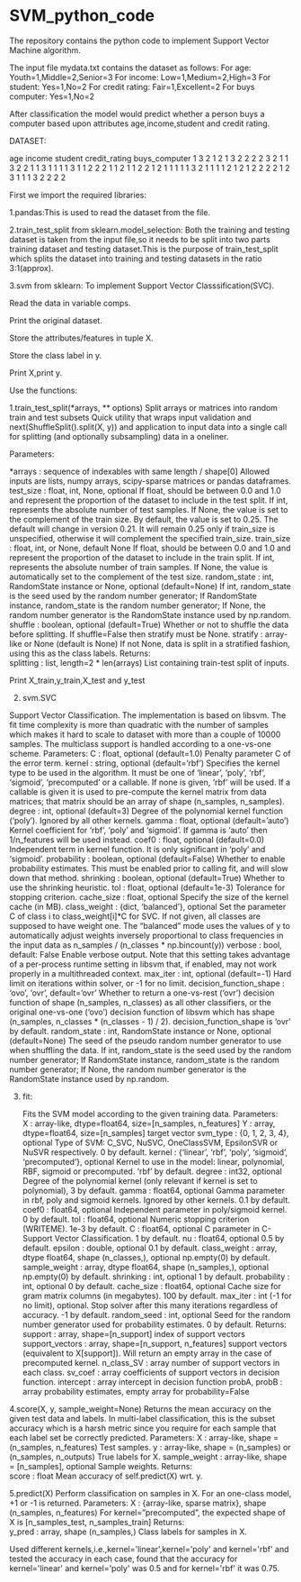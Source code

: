 # SVM_python_code
The repository contains the python code to implement Support Vector Machine algorithm.

The input file mydata.txt contains the dataset as follows:
For age: Youth=1,Middle=2,Senior=3 For income: Low=1,Medium=2,High=3 For student: Yes=1,No=2
For credit rating: Fair=1,Excellent=2 For buys computer: Yes=1,No=2

After classification the model would predict whether a person buys a computer based upon attributes age,income,student and credit rating.

DATASET:

age   	income	   student	   credit_rating   buys_computer
1  	    3      	   2     	    1	             2
1	      3         	2	         2	             2
2	      3	         2	         1	             1
3	      2	         2         	1	             1
3	      1	         1	         1	             1
3	      1     	    1         	2	             2 
2	      1	         1     	    2	             1
1	      2	         2     	    1	             2
1	      1	         1	         1	             1
3	      2	         1	         1	             1
1	      2	         1      	   2	             1
2      	2	         2	         2	             1
2	      3	         1	         1	             1
3	      2	         2	         2	             2
 
First we import the required libraries:

1.pandas:This is used to read the dataset from the file.

2.train_test_split from sklearn.model_selection: Both the training and testing dataset is taken from the input file,so it needs to be                                                    split into two parts training dataset and testing dataset.This is the purpose of                                                        train_test_split which splits the dataset into training and testing datasets in the                                                      ratio 3:1(approx).

3.svm from sklearn: To implement Support Vector Classsification(SVC).

Read the data in variable comps.

Print the original dataset.

Store the attributes/features in tuple X.

Store the class label in y.

Print X,print y.

Use the functions:

1.train_test_split(*arrays, ** options)
Split arrays or matrices into random train and test subsets
Quick utility that wraps input validation and next(ShuffleSplit().split(X, y)) and application to input data into a single call for splitting (and optionally subsampling) data in a oneliner.

Parameters:	

*arrays : sequence of indexables with same length / shape[0]
Allowed inputs are lists, numpy arrays, scipy-sparse matrices or pandas dataframes.
test_size : float, int, None, optional
If float, should be between 0.0 and 1.0 and represent the proportion of the dataset to include in the test split. If int, represents the absolute number of test samples. If None, the value is set to the complement of the train size. By default, the value is set to 0.25. The default will change in version 0.21. It will remain 0.25 only if train_size is unspecified, otherwise it will complement the specified train_size.
train_size : float, int, or None, default None
If float, should be between 0.0 and 1.0 and represent the proportion of the dataset to include in the train split. If int, represents the absolute number of train samples. If None, the value is automatically set to the complement of the test size.
random_state : int, RandomState instance or None, optional (default=None)
If int, random_state is the seed used by the random number generator; If RandomState instance, random_state is the random number generator; If None, the random number generator is the RandomState instance used by np.random.
shuffle : boolean, optional (default=True)
Whether or not to shuffle the data before splitting. If shuffle=False then stratify must be None.
stratify : array-like or None (default is None)
If not None, data is split in a stratified fashion, using this as the class labels.
Returns:	
splitting : list, length=2 * len(arrays)
List containing train-test split of inputs.

Print X_train,y_train,X_test and y_test

2. svm.SVC

Support Vector Classification.
The implementation is based on libsvm. The fit time complexity is more than quadratic with the number of samples which makes it hard to scale to dataset with more than a couple of 10000 samples.
The multiclass support is handled according to a one-vs-one scheme.
Parameters:	
C : float, optional (default=1.0)
Penalty parameter C of the error term.
kernel : string, optional (default=’rbf’)
Specifies the kernel type to be used in the algorithm. It must be one of ‘linear’, ‘poly’, ‘rbf’, ‘sigmoid’, ‘precomputed’ or a callable. If none is given, ‘rbf’ will be used. If a callable is given it is used to pre-compute the kernel matrix from data matrices; that matrix should be an array of shape (n_samples, n_samples).
degree : int, optional (default=3)
Degree of the polynomial kernel function (‘poly’). Ignored by all other kernels.
gamma : float, optional (default=’auto’)
Kernel coefficient for ‘rbf’, ‘poly’ and ‘sigmoid’. If gamma is ‘auto’ then 1/n_features will be used instead.
coef0 : float, optional (default=0.0)
Independent term in kernel function. It is only significant in ‘poly’ and ‘sigmoid’.
probability : boolean, optional (default=False)
Whether to enable probability estimates. This must be enabled prior to calling fit, and will slow down that method.
shrinking : boolean, optional (default=True)
Whether to use the shrinking heuristic.
tol : float, optional (default=1e-3)
Tolerance for stopping criterion.
cache_size : float, optional
Specify the size of the kernel cache (in MB).
class_weight : {dict, ‘balanced’}, optional
Set the parameter C of class i to class_weight[i]*C for SVC. If not given, all classes are supposed to have weight one. The “balanced” mode uses the values of y to automatically adjust weights inversely proportional to class frequencies in the input data as n_samples / (n_classes * np.bincount(y))
verbose : bool, default: False
Enable verbose output. Note that this setting takes advantage of a per-process runtime setting in libsvm that, if enabled, may not work properly in a multithreaded context.
max_iter : int, optional (default=-1)
Hard limit on iterations within solver, or -1 for no limit.
decision_function_shape : ‘ovo’, ‘ovr’, default=’ovr’
Whether to return a one-vs-rest (‘ovr’) decision function of shape (n_samples, n_classes) as all other classifiers, or the original one-vs-one (‘ovo’) decision function of libsvm which has shape (n_samples, n_classes * (n_classes - 1) / 2).
decision_function_shape is ‘ovr’ by default.
random_state : int, RandomState instance or None, optional (default=None)
The seed of the pseudo random number generator to use when shuffling the data. If int, random_state is the seed used by the random number generator; If RandomState instance, random_state is the random number generator; If None, the random number generator is the RandomState instance used by np.random.

3. fit:

   Fits the SVM model according to the given training data.
   Parameters:	
X : array-like, dtype=float64, size=[n_samples, n_features]
Y : array, dtype=float64, size=[n_samples]
target vector
svm_type : {0, 1, 2, 3, 4}, optional
Type of SVM: C_SVC, NuSVC, OneClassSVM, EpsilonSVR or NuSVR respectively. 0 by default.
kernel : {‘linear’, ‘rbf’, ‘poly’, ‘sigmoid’, ‘precomputed’}, optional
Kernel to use in the model: linear, polynomial, RBF, sigmoid or precomputed. ‘rbf’ by default.
degree : int32, optional
Degree of the polynomial kernel (only relevant if kernel is set to polynomial), 3 by default.
gamma : float64, optional
Gamma parameter in rbf, poly and sigmoid kernels. Ignored by other kernels. 0.1 by default.
coef0 : float64, optional
Independent parameter in poly/sigmoid kernel. 0 by default.
tol : float64, optional
Numeric stopping criterion (WRITEME). 1e-3 by default.
C : float64, optional
C parameter in C-Support Vector Classification. 1 by default.
nu : float64, optional
0.5 by default.
epsilon : double, optional
0.1 by default.
class_weight : array, dtype float64, shape (n_classes,), optional
np.empty(0) by default.
sample_weight : array, dtype float64, shape (n_samples,), optional
np.empty(0) by default.
shrinking : int, optional
1 by default.
probability : int, optional
0 by default.
cache_size : float64, optional
Cache size for gram matrix columns (in megabytes). 100 by default.
max_iter : int (-1 for no limit), optional.
Stop solver after this many iterations regardless of accuracy. -1 by default.
random_seed : int, optional
Seed for the random number generator used for probability estimates. 0 by default.
Returns:	
support : array, shape=[n_support]
index of support vectors
support_vectors : array, shape=[n_support, n_features]
support vectors (equivalent to X[support]). Will return an empty array in the case of precomputed kernel.
n_class_SV : array
number of support vectors in each class.
sv_coef : array
coefficients of support vectors in decision function.
intercept : array
intercept in decision function
probA, probB : array
probability estimates, empty array for probability=False

4.score(X, y, sample_weight=None)
Returns the mean accuracy on the given test data and labels.
In multi-label classification, this is the subset accuracy which is a harsh metric since you require for each sample that each label set be correctly predicted.
Parameters:	
X : array-like, shape = (n_samples, n_features)
Test samples.
y : array-like, shape = (n_samples) or (n_samples, n_outputs)
True labels for X.
sample_weight : array-like, shape = [n_samples], optional
Sample weights.
Returns:	
score : float
Mean accuracy of self.predict(X) wrt. y.

5.predict(X)
Perform classification on samples in X.
For an one-class model, +1 or -1 is returned.
Parameters:	
X : {array-like, sparse matrix}, shape (n_samples, n_features)
For kernel=”precomputed”, the expected shape of X is [n_samples_test, n_samples_train]
Returns:	
y_pred : array, shape (n_samples,)
Class labels for samples in X.

 Used different kernels,i.e.,kernel='linear',kernel='poly' and kernel='rbf' and tested the accuracy in each case, found that the accuracy for kernel='linear' and kernel='poly' was 0.5 and for kernel='rbf' it was 0.75.
